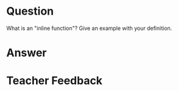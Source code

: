# Question
What is an "inline function"? Give an example with your definition.

# Answer


# Teacher Feedback